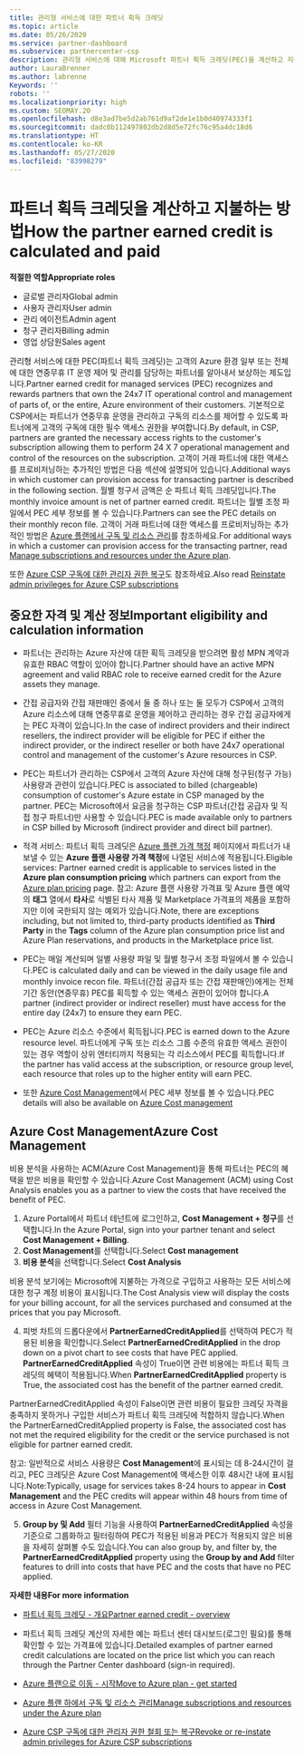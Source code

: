 ```yaml
---
title: 관리형 서비스에 대한 파트너 획득 크레딧
ms.topic: article
ms.date: 05/26/2020
ms.service: partner-dashboard
ms.subservice: partnercenter-csp
description: 관리형 서비스에 대해 Microsoft 파트너 획득 크레딧(PEC)을 계산하고 지불하는 방법과 자격을 갖추는 방법에 대해 알아봅니다.
author: LauraBrenner
ms.author: labrenne
Keywords: ''
robots: ''
ms.localizationpriority: high
ms.custom: SEOMAY.20
ms.openlocfilehash: d8e3ad7be5d2ab761d9af2de1e1b0d40974333f1
ms.sourcegitcommit: dadc0b112497802db2d8d5e72fc76c95a4dc18d6
ms.translationtype: HT
ms.contentlocale: ko-KR
ms.lasthandoff: 05/27/2020
ms.locfileid: "83998279"
---
```

# <a name="how-the-partner-earned-credit-is-calculated-and-paid"></a><span data-ttu-id="e21b8-103">파트너 획득 크레딧을 계산하고 지불하는 방법</span><span class="sxs-lookup"><span data-stu-id="e21b8-103">How the partner earned credit is calculated and paid</span></span>

<span data-ttu-id="e21b8-104">**적절한 역할**</span><span class="sxs-lookup"><span data-stu-id="e21b8-104">**Appropriate roles**</span></span>

- <span data-ttu-id="e21b8-105">글로벌 관리자</span><span class="sxs-lookup"><span data-stu-id="e21b8-105">Global admin</span></span>
- <span data-ttu-id="e21b8-106">사용자 관리자</span><span class="sxs-lookup"><span data-stu-id="e21b8-106">User admin</span></span>
- <span data-ttu-id="e21b8-107">관리 에이전트</span><span class="sxs-lookup"><span data-stu-id="e21b8-107">Admin agent</span></span>
- <span data-ttu-id="e21b8-108">청구 관리자</span><span class="sxs-lookup"><span data-stu-id="e21b8-108">Billing admin</span></span>
- <span data-ttu-id="e21b8-109">영업 상담원</span><span class="sxs-lookup"><span data-stu-id="e21b8-109">Sales agent</span></span>

<span data-ttu-id="e21b8-110">관리형 서비스에 대한 PEC(파트너 획득 크레딧)는 고객의 Azure 환경 일부 또는 전체에 대한 연중무휴 IT 운영 제어 및 관리를 담당하는 파트너를 알아내서 보상하는 제도입니다.</span><span class="sxs-lookup"><span data-stu-id="e21b8-110">Partner earned credit for managed services (PEC) recognizes and rewards partners that own the 24x7 IT operational control and management of parts of, or the entire, Azure environment of their customers.</span></span> <span data-ttu-id="e21b8-111">기본적으로 CSP에서는 파트너가 연중무휴 운영을 관리하고 구독의 리소스를 제어할 수 있도록 파트너에게 고객의 구독에 대한 필수 액세스 권한을 부여합니다.</span><span class="sxs-lookup"><span data-stu-id="e21b8-111">By default, in CSP, partners are granted the necessary access rights to the customer's subscription allowing them to perform 24 X 7 operational management and control of the resources on the subscription.</span></span> <span data-ttu-id="e21b8-112">고객이 거래 파트너에 대한 액세스를 프로비저닝하는 추가적인 방법은 다음 섹션에 설명되어 있습니다.</span><span class="sxs-lookup"><span data-stu-id="e21b8-112">Additional ways in which customer can provision access for transacting partner is described in the following section.</span></span> <span data-ttu-id="e21b8-113">월별 청구서 금액은 순 파트너 획득 크레딧입니다.</span><span class="sxs-lookup"><span data-stu-id="e21b8-113">The monthly invoice amount is net of partner earned credit.</span></span> <span data-ttu-id="e21b8-114">파트너는 월별 조정 파일에서 PEC 세부 정보를 볼 수 있습니다.</span><span class="sxs-lookup"><span data-stu-id="e21b8-114">Partners can see the PEC details on their monthly recon file.</span></span> <span data-ttu-id="e21b8-115">고객이 거래 파트너에 대한 액세스를 프로비저닝하는 추가적인 방법은 [Azure 플랜에서 구독 및 리소스 관리](azure-plan-manage.md)를 참조하세요.</span><span class="sxs-lookup"><span data-stu-id="e21b8-115">For additional ways in which a customer can provision access for the transacting partner, read [Manage subscriptions and resources under the Azure plan](azure-plan-manage.md).</span></span>

<span data-ttu-id="e21b8-116">또한 [Azure CSP 구독에 대한 관리자 권한 복구](revoke-reinstate-csp.md)도 참조하세요.</span><span class="sxs-lookup"><span data-stu-id="e21b8-116">Also read [Reinstate admin privileges for Azure CSP subscriptions](revoke-reinstate-csp.md)</span></span>

## <a name="important-eligibility-and-calculation-information"></a><span data-ttu-id="e21b8-117">중요한 자격 및 계산 정보</span><span class="sxs-lookup"><span data-stu-id="e21b8-117">Important eligibility and calculation information</span></span>

- <span data-ttu-id="e21b8-118">파트너는 관리하는 Azure 자산에 대한 획득 크레딧을 받으려면 활성 MPN 계약과 유효한 RBAC 역할이 있어야 합니다.</span><span class="sxs-lookup"><span data-stu-id="e21b8-118">Partner should have an active MPN agreement and valid RBAC role to receive earned credit for the Azure assets they manage.</span></span> 

- <span data-ttu-id="e21b8-119">간접 공급자와 간접 재판매인 중에서 둘 중 하나 또는 둘 모두가 CSP에서 고객의 Azure 리소스에 대해 연중무휴로 운영을 제어하고 관리하는 경우 간접 공급자에게는 PEC 자격이 있습니다.</span><span class="sxs-lookup"><span data-stu-id="e21b8-119">In the case of indirect providers and their indirect resellers, the indirect provider will be eligible for PEC if either the indirect provider, or the indirect reseller or both have 24x7 operational control and management of the customer's Azure resources in CSP.</span></span>

- <span data-ttu-id="e21b8-120">PEC는 파트너가 관리하는 CSP에서 고객의 Azure 자산에 대해 청구된(청구 가능) 사용량과 관련이 있습니다.</span><span class="sxs-lookup"><span data-stu-id="e21b8-120">PEC is associated to billed (chargeable) consumption of customer's Azure estate in CSP managed by the partner.</span></span> <span data-ttu-id="e21b8-121">PEC는 Microsoft에서 요금을 청구하는 CSP 파트너(간접 공급자 및 직접 청구 파트너)만 사용할 수 있습니다.</span><span class="sxs-lookup"><span data-stu-id="e21b8-121">PEC is made available only to partners in CSP billed by Microsoft (indirect provider and direct bill partner).</span></span> 

- <span data-ttu-id="e21b8-122">적격 서비스: 파트너 획득 크레딧은 [Azure 플랜 가격 책정](https://partner.microsoft.com/commerce/sales) 페이지에서 파트너가 내보낼 수 있는 **Azure 플랜 사용량 가격 책정**에 나열된 서비스에 적용됩니다.</span><span class="sxs-lookup"><span data-stu-id="e21b8-122">Eligible services: Partner earned credit is applicable to services listed in the **Azure plan consumption pricing** which partners can export from the [Azure plan pricing](https://partner.microsoft.com/commerce/sales) page.</span></span> <span data-ttu-id="e21b8-123">참고: Azure 플랜 사용량 가격표 및 Azure 플랜 예약의 **태그** 열에서 **타사**로 식별된 타사 제품 및 Marketplace 가격표의 제품을 포함하지만 이에 국한되지 않는 예외가 있습니다.</span><span class="sxs-lookup"><span data-stu-id="e21b8-123">Note, there are exceptions including, but not limited to, third-party products identified as **Third Party** in  the **Tags** column of the Azure plan consumption price list and Azure Plan reservations, and products in the Marketplace price list.</span></span>

- <span data-ttu-id="e21b8-124">PEC는 매일 계산되며 일별 사용량 파일 및 월별 청구서 조정 파일에서 볼 수 있습니다.</span><span class="sxs-lookup"><span data-stu-id="e21b8-124">PEC is calculated daily and can be viewed in the daily usage file and monthly invoice recon file.</span></span> <span data-ttu-id="e21b8-125">파트너(간접 공급자 또는 간접 재판매인)에게는 전체 기간 동안(연중무휴) PEC를 획득할 수 있는 액세스 권한이 있어야 합니다.</span><span class="sxs-lookup"><span data-stu-id="e21b8-125">A partner (indirect provider or indirect reseller) must have access for the entire day (24x7) to ensure they earn PEC.</span></span>  

- <span data-ttu-id="e21b8-126">PEC는 Azure 리소스 수준에서 획득됩니다.</span><span class="sxs-lookup"><span data-stu-id="e21b8-126">PEC is earned down to the Azure resource level.</span></span> <span data-ttu-id="e21b8-127">파트너에게 구독 또는 리소스 그룹 수준의 유효한 액세스 권한이 있는 경우 역할이 상위 엔터티까지 적용되는 각 리소스에서 PEC를 획득합니다.</span><span class="sxs-lookup"><span data-stu-id="e21b8-127">If the partner has valid access at the subscription, or resource group level, each resource that roles up to the higher entity will earn PEC.</span></span>  

- <span data-ttu-id="e21b8-128">또한 [Azure Cost Management](https://go.microsoft.com/fwlink/?linkid=2106482)에서 PEC 세부 정보를 볼 수 있습니다.</span><span class="sxs-lookup"><span data-stu-id="e21b8-128">PEC details will also be available on [Azure Cost management](https://go.microsoft.com/fwlink/?linkid=2106482)</span></span>

## <a name="azure-cost-management"></a><span data-ttu-id="e21b8-129">Azure Cost Management</span><span class="sxs-lookup"><span data-stu-id="e21b8-129">Azure Cost Management</span></span>

 <span data-ttu-id="e21b8-130">비용 분석을 사용하는 ACM(Azure Cost Management)을 통해 파트너는 PEC의 혜택을 받은 비용을 확인할 수 있습니다.</span><span class="sxs-lookup"><span data-stu-id="e21b8-130">Azure Cost Management (ACM) using Cost Analysis enables you as a partner to view the costs that have received the benefit of PEC.</span></span>  

1. <span data-ttu-id="e21b8-131">Azure Portal에서 파트너 테넌트에 로그인하고, **Cost Management + 청구**를 선택합니다.</span><span class="sxs-lookup"><span data-stu-id="e21b8-131">In the Azure Portal, sign into your partner tenant and select **Cost Management + Billing**.</span></span>
2.  <span data-ttu-id="e21b8-132">**Cost Management**를 선택합니다.</span><span class="sxs-lookup"><span data-stu-id="e21b8-132">Select **Cost management**</span></span>
3.  <span data-ttu-id="e21b8-133">**비용 분석**을 선택합니다.</span><span class="sxs-lookup"><span data-stu-id="e21b8-133">Select **Cost Analysis**</span></span>

<span data-ttu-id="e21b8-134">비용 분석 보기에는 Microsoft에 지불하는 가격으로 구입하고 사용하는 모든 서비스에 대한 청구 계정 비용이 표시됩니다.</span><span class="sxs-lookup"><span data-stu-id="e21b8-134">The Cost Analysis view will display the costs for your billing account, for all the services purchased and consumed at the prices that you pay Microsoft.</span></span>

4.  <span data-ttu-id="e21b8-135">피벗 차트의 드롭다운에서 **PartnerEarnedCreditApplied**를 선택하여 PEC가 적용된 비용을 확인합니다.</span><span class="sxs-lookup"><span data-stu-id="e21b8-135">Select **PartnerEarnedCreditApplied** in the drop down on a pivot chart to see costs that have PEC applied.</span></span> <span data-ttu-id="e21b8-136">**PartnerEarnedCreditApplied** 속성이 True이면 관련 비용에는 파트너 획득 크레딧의 혜택이 적용됩니다.</span><span class="sxs-lookup"><span data-stu-id="e21b8-136">When **PartnerEarnedCreditApplied** property is True, the associated cost has the benefit of the partner earned credit.</span></span> 

<span data-ttu-id="e21b8-137">PartnerEarnedCreditApplied 속성이 False이면 관련 비용이 필요한 크레딧 자격을 충족하지 못하거나 구입한 서비스가 파트너 획득 크레딧에 적합하지 않습니다.</span><span class="sxs-lookup"><span data-stu-id="e21b8-137">When the PartnerEarnedCreditApplied property is False, the associated cost has not met the required eligibility for the credit or the service purchased is not eligible for partner earned credit.</span></span>

<span data-ttu-id="e21b8-138">참고: 일반적으로 서비스 사용량은 **Cost Management**에 표시되는 데 8-24시간이 걸리고, PEC 크레딧은 Azure Cost Management에 액세스한 이후 48시간 내에 표시됩니다.</span><span class="sxs-lookup"><span data-stu-id="e21b8-138">Note:Typically, usage for services takes 8-24 hours to appear in **Cost Management** and the PEC credits will appear within 48 hours from time of access in Azure Cost Management.</span></span>

5. <span data-ttu-id="e21b8-139">**Group by 및 Add** 필터 기능을 사용하여 **PartnerEarnedCreditApplied** 속성을 기준으로 그룹화하고 필터링하여 PEC가 적용된 비용과 PEC가 적용되지 않은 비용을 자세히 살펴볼 수도 있습니다.</span><span class="sxs-lookup"><span data-stu-id="e21b8-139">You can also group by, and filter by, the **PartnerEarnedCreditApplied** property using the **Group by and Add** filter features to drill into costs that have PEC and the costs that have no PEC applied.</span></span>

 <span data-ttu-id="e21b8-140">**자세한 내용**</span><span class="sxs-lookup"><span data-stu-id="e21b8-140">**For more information**</span></span>

- [<span data-ttu-id="e21b8-141">파트너 획득 크레딧 - 개요</span><span class="sxs-lookup"><span data-stu-id="e21b8-141">Partner earned credit - overview</span></span>](partner-earned-credit.md)

- <span data-ttu-id="e21b8-142">파트너 획득 크레딧 계산의 자세한 예는 파트너 센터 대시보드(로그인 필요)를 통해 확인할 수 있는 가격표에 있습니다.</span><span class="sxs-lookup"><span data-stu-id="e21b8-142">Detailed examples of partner earned credit calculations are located on the price list which you can reach through the Partner Center dashboard (sign-in required).</span></span>

- [<span data-ttu-id="e21b8-143">Azure 플랜으로 이동 - 시작</span><span class="sxs-lookup"><span data-stu-id="e21b8-143">Move to Azure plan - get started</span></span>](azure-plan-get-started.md)

- [<span data-ttu-id="e21b8-144">Azure 플랜 하에서 구독 및 리소스 관리</span><span class="sxs-lookup"><span data-stu-id="e21b8-144">Manage subscriptions and resources under the Azure plan</span></span>](azure-plan-manage.md)

- [<span data-ttu-id="e21b8-145">Azure CSP 구독에 대한 관리자 권한 철회 또는 복구</span><span class="sxs-lookup"><span data-stu-id="e21b8-145">Revoke or re-instate admin privileges for Azure CSP subscriptions  </span></span>](revoke-reinstate-csp.md)

